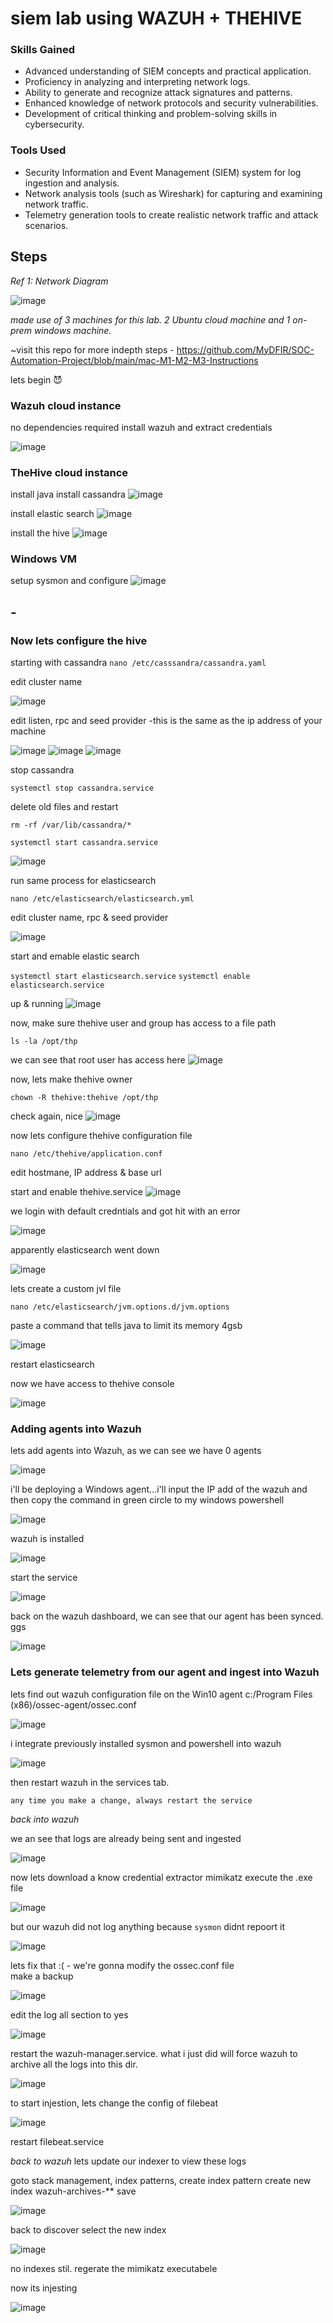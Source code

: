 # siem lab using WAZUH + THEHIVE

### Skills Gained

- Advanced understanding of SIEM concepts and practical application.
- Proficiency in analyzing and interpreting network logs.
- Ability to generate and recognize attack signatures and patterns.
- Enhanced knowledge of network protocols and security vulnerabilities.
- Development of critical thinking and problem-solving skills in cybersecurity.

### Tools Used

- Security Information and Event Management (SIEM) system for log ingestion and analysis.
- Network analysis tools (such as Wireshark) for capturing and examining network traffic.
- Telemetry generation tools to create realistic network traffic and attack scenarios.


## Steps

*Ref 1: Network Diagram*

![image](https://github.com/maybewale/siem-lab/assets/78131867/1dbfc263-34bb-4e0d-adb8-857da97072eb)

*made use of 3 machines for this lab. 2 Ubuntu cloud machine and 1 on-prem windows machine.*

~visit this repo for more indepth steps - https://github.com/MyDFIR/SOC-Automation-Project/blob/main/mac-M1-M2-M3-Instructions

lets begin 😈

### Wazuh cloud instance 

no dependencies required
install wazuh and extract credentials 
  
![image](https://github.com/maybewale/siem-lab/assets/78131867/fe5d40f5-bcc9-4522-8b23-4425782632fc) 


### TheHive cloud instance

install java
install cassandra
![image](https://github.com/maybewale/siem-lab/assets/78131867/3714c990-a435-437b-9615-e952991fe8e9)

install elastic search
![image](https://github.com/maybewale/siem-lab/assets/78131867/012b9726-1573-4bf6-9272-7d8b3f175d21)

install the hive
![image](https://github.com/maybewale/siem-lab/assets/78131867/73339c0b-90af-4e82-aa37-6b1b2dd25f79)


### Windows VM

setup sysmon and configure
![image](https://github.com/maybewale/siem-lab/assets/78131867/0022b3bb-abaf-4be7-ab8d-60cf9eee1070)

## -

### Now lets configure the hive

starting with cassandra
`nano /etc/casssandra/cassandra.yaml`

edit cluster name
 
![image](https://github.com/maybewale/siem-lab/assets/78131867/c26af92f-78b5-43c8-87bf-68ac418546d2)

edit listen, rpc and seed provider -this is the same as the ip address of your machine
 
![image](https://github.com/maybewale/siem-lab/assets/78131867/b8e395a8-bff3-4ca9-a82f-f3f643443bd0)
![image](https://github.com/maybewale/siem-lab/assets/78131867/31b643e8-cbc9-4f7e-9c93-5b95984854ec)
![image](https://github.com/maybewale/siem-lab/assets/78131867/f2cd775f-96dd-4f25-84ce-7c4e3ed46fa9)

stop cassandra

`systemctl stop cassandra.service`

delete old files and restart

`rm -rf /var/lib/cassandra/*`

`systemctl start cassandra.service`
  
![image](https://github.com/maybewale/siem-lab/assets/78131867/42ee75b4-e6ac-4721-a3fb-8439280422f4)

run same process for elasticsearch

`nano /etc/elasticsearch/elasticsearch.yml`

edit cluster name, rpc & seed provider 

![image](https://github.com/maybewale/siem-lab/assets/78131867/b9fb720d-8516-41a2-813b-21b3b0f3a5b1)

start and emable elastic search 

`systemctl start elasticsearch.service`
`systemctl enable elasticsearch.service`

up & running 
![image](https://github.com/maybewale/siem-lab/assets/78131867/ee48323a-0136-4058-bc9d-33581ee262d1) 


now, make sure thehive user and group has access to a file path

`ls -la /opt/thp`

we can see that root user has access here
![image](https://github.com/maybewale/siem-lab/assets/78131867/0336b937-e70e-4686-8aba-11f7742f1191)


now, lets make thehive owner 

`chown -R thehive:thehive /opt/thp`

check again, nice 
![image](https://github.com/maybewale/siem-lab/assets/78131867/bd268e21-a6e5-4bb3-9972-a9f443d9d0bc)


now lets configure thehive configuration file 

`nano /etc/thehive/application.conf`

edit hostmane, IP address & base url 

start and enable thehive.service 
![image](https://github.com/maybewale/siem-lab/assets/78131867/dff80aaa-dcfb-493b-8829-17a362c8831a)


we login with default credntials and got hit with an error

![image](https://github.com/maybewale/siem-lab/assets/78131867/d2416e25-15dd-434b-9ed2-688d43047170)

apparently elasticsearch went down

![image](https://github.com/maybewale/siem-lab/assets/78131867/63d76455-a149-4502-87a2-695e0c1dfbd5)

lets create a custom jvl file

`nano /etc/elasticsearch/jvm.options.d/jvm.options`

paste a command that tells java to limit its memory 4gsb

![image](https://github.com/maybewale/siem-lab/assets/78131867/8b2d2082-7db7-4ccf-a77e-df68b0a0018c)

restart elasticsearch

now we have access to thehive console 

![image](https://github.com/maybewale/siem-lab/assets/78131867/6c8198d1-92ca-400d-8cb8-150fa458c3c5)


### Adding agents into Wazuh

lets add agents into Wazuh, as we can see we have 0 agents 

![image](https://github.com/maybewale/siem-lab/assets/78131867/11991df2-94ae-4697-ac16-d585d8c6a23e)

i'll be deploying a Windows agent...i'll input the IP add of the wazuh and then copy the command in green circle to my windows powershell 

![image](https://github.com/maybewale/siem-lab/assets/78131867/c87add15-29e3-48ce-acae-14c4885bb9c3)

wazuh is installed 

![image](https://github.com/maybewale/siem-lab/assets/78131867/b96d5767-808e-4a40-988b-dba1f67d4ea3)

start the service 

![image](https://github.com/maybewale/siem-lab/assets/78131867/a2bbbc2c-3e8c-428a-83ae-833dcb922114)

back on the wazuh dashboard, we can see that our agent has been synced. ggs 

![image](https://github.com/maybewale/siem-lab/assets/78131867/254dc4b3-3eb1-4886-8588-c7956c330af0)

### Lets generate telemetry from our agent and ingest into Wazuh

lets find out wazuh configuration file on the Win10 agent 
c:/Program Files (x86)/ossec-agent/ossec.conf

![image](https://github.com/maybewale/siem-lab/assets/78131867/59014739-6d97-4f8b-9013-09220bce217a)

i integrate previously installed sysmon and powershell into wazuh

![image](https://github.com/maybewale/siem-lab/assets/78131867/32ff21fc-fc7a-4400-9482-67ab6bab6a01)

then restart wazuh in the services tab. 

`any time you make a change, always restart the service`

*back into wazuh*

we an see that logs are already being sent and ingested 

![image](https://github.com/maybewale/siem-lab/assets/78131867/0ace3c48-a7d4-4098-a9d8-9b71f3346896)

now lets download a know credential extractor mimikatz
execute the .exe file 

![image](https://github.com/maybewale/siem-lab/assets/78131867/59cc9ea3-927a-4450-bb14-6ab6334b6f21)

but our wazuh did not log anything because `sysmon` didnt repoort it

![image](https://github.com/maybewale/siem-lab/assets/78131867/9863fc99-9d45-4d8e-875f-54bd862405f7)

lets fix that :(  -  we're gonna modify the ossec.conf file  
make a backup

![image](https://github.com/maybewale/siem-lab/assets/78131867/51d7d953-c85d-4fe9-a7d9-f6ab8e084cfb)

edit the log all section to yes 

![image](https://github.com/maybewale/siem-lab/assets/78131867/0de05f34-7929-4ebb-81d8-e9715118bf26)

restart the wazuh-manager.service. what i just did will force wazuh to archive all the logs into this dir.

![image](https://github.com/maybewale/siem-lab/assets/78131867/8cbaa656-ee1e-4073-b1d7-7b1bae63eaab)

to start injestion, lets change the config of filebeat 

![image](https://github.com/maybewale/siem-lab/assets/78131867/e67fc12d-6bf8-4777-a353-8a7fa0642236)

restart filebeat.service

*back to wazuh* lets update our indexer to view these logs 

goto stack management, index patterns, create index pattern
create new index wazuh-archives-**
save 

![image](https://github.com/maybewale/siem-lab/assets/78131867/16d493cf-47bc-4828-a489-d1b8b964c2e1)

back to discover 
select the new index

![image](https://github.com/maybewale/siem-lab/assets/78131867/2f1990a9-b763-4a4d-8a0f-80f5c5de7065)

no indexes stil. regerate the mimikatz executabele 

now its injesting 

![image](https://github.com/maybewale/siem-lab/assets/78131867/dcf07525-e2a2-4007-8c4c-a3fc79fc12e6)


